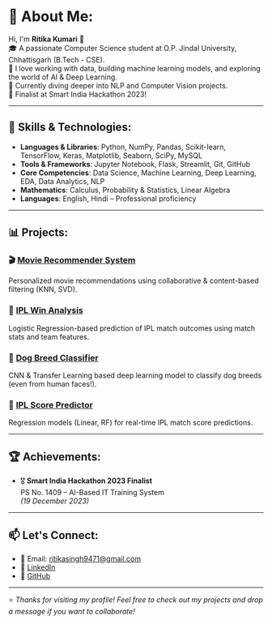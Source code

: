 # 💫 About Me:
Hi, I'm **Ritika Kumari** 👋  
🎓 A passionate Computer Science student at O.P. Jindal University, Chhattisgarh (B.Tech - CSE).  
🔬 I love working with data, building machine learning models, and exploring the world of AI & Deep Learning.  
🚀 Currently diving deeper into NLP and Computer Vision projects.  
🎯 Finalist at Smart India Hackathon 2023!

---

## 🔧 Skills & Technologies:
- **Languages & Libraries**: Python, NumPy, Pandas, Scikit-learn, TensorFlow, Keras, Matplotlib, Seaborn, SciPy, MySQL  
- **Tools & Frameworks**: Jupyter Notebook, Flask, Streamlit, Git, GitHub  
- **Core Competencies**: Data Science, Machine Learning, Deep Learning, EDA, Data Analytics, NLP  
- **Mathematics**: Calculus, Probability & Statistics, Linear Algebra  
- **Languages**: English, Hindi – Professional proficiency

---

## 📊 Projects:

### 🎬 [Movie Recommender System](https://github.com/RITIKA-01A/Movie-Recommender-System)
Personalized movie recommendations using collaborative & content-based filtering (KNN, SVD).

### 🏏 [IPL Win Analysis](https://github.com/RITIKA-01A/IPL-Win-Analysis)
Logistic Regression-based prediction of IPL match outcomes using match stats and team features.

### 🐶 [Dog Breed Classifier](https://github.com/RITIKA-01A/Dog-Breed-Classifier)
CNN & Transfer Learning based deep learning model to classify dog breeds (even from human faces!).

### 🏏 [IPL Score Predictor](https://github.com/RITIKA-01A/IPL-Score-Predictor)
Regression models (Linear, RF) for real-time IPL match score predictions.

---

## 🏆 Achievements:
- 🎖️ **Smart India Hackathon 2023 Finalist**  
  PS No. 1409 – AI-Based IT Training System  
  *(19 December 2023)*

---

## 📫 Let's Connect:
- 📧 Email: [ritikasingh9471@gmail.com](mailto:ritikasingh9471@gmail.com)  
- 💼 [LinkedIn](https://www.linkedin.com/in/ritikakumarids/)  
- 🧠 [GitHub](https://github.com/RITIKA-01A)

---

⭐ *Thanks for visiting my profile! Feel free to check out my projects and drop a message if you want to collaborate!*
